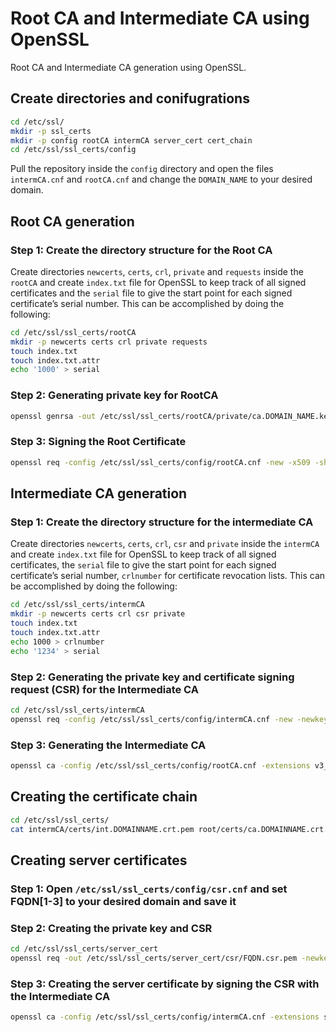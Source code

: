 # Root CA and Intermediate CA using OpenSSL
Root CA and Intermediate CA generation using OpenSSL.

## Create directories and conifugrations
```bash
cd /etc/ssl/
mkdir -p ssl_certs
mkdir -p config rootCA intermCA server_cert cert_chain
cd /etc/ssl/ssl_certs/config
```
Pull the repository inside the `config` directory and open the files `intermCA.cnf` and `rootCA.cnf` and change the `DOMAIN_NAME` to your desired domain.

## Root CA generation

### Step 1: Create the directory structure for the Root CA
Create directories `newcerts`, `certs`, `crl`, `private` and `requests` inside the `rootCA` and create `index.txt` file for OpenSSL to keep track of all signed certificates and the `serial` file to give the start point for each signed certificate’s serial number. This can be accomplished by doing the following:

```bash
cd /etc/ssl/ssl_certs/rootCA
mkdir -p newcerts certs crl private requests
touch index.txt
touch index.txt.attr
echo '1000' > serial
```

### Step 2: Generating private key for RootCA

```bash
openssl genrsa -out /etc/ssl/ssl_certs/rootCA/private/ca.DOMAIN_NAME.key.pem 4096
```

### Step 3: Signing the Root Certificate

```bash
openssl req -config /etc/ssl/ssl_certs/config/rootCA.cnf -new -x509 -sha512 -extensions v3_ca -key /etc/ssl/ssl_certs/rootCA/private/ca.DOMAIN_NAME.key.pem -out /etc/ssl/ssl_certs/rootCA/certs/ca.DOMAIN_NAME.crt.pem -days 3650 -set_serial 0
```


## Intermediate CA generation

### Step 1: Create the directory structure for the intermediate CA
Create directories `newcerts`, `certs`, `crl`, `csr` and `private` inside the `intermCA` and create `index.txt` file for OpenSSL to keep track of all signed certificates, the `serial` file to give the start point for each signed certificate’s serial number, `crlnumber` for certificate revocation lists. This can be accomplished by doing the following:

```bash
cd /etc/ssl/ssl_certs/intermCA
mkdir -p newcerts certs crl csr private
touch index.txt
touch index.txt.attr
echo 1000 > crlnumber
echo '1234' > serial
```

### Step 2: Generating the private key and certificate signing request (CSR) for the Intermediate CA

```bash
cd /etc/ssl/ssl_certs/intermCA
openssl req -config /etc/ssl/ssl_certs/config/intermCA.cnf -new -newkey rsa:4096 -keyout /etc/ssl/ssl_certs/intermCA/private/int.DOMAINNAME.key.pem -out /etc/ssl/ssl_certs/intermCA/csr/int.DOMAINNAME.csr
```

### Step 3: Generating the Intermediate CA

```bash
openssl ca -config /etc/ssl/ssl_certs/config/rootCA.cnf -extensions v3_intermediate_ca -days 3650 -notext -md sha512 -in /etc/ssl/ssl_certs/intermCA/csr/int.DOMAINNAME.csr -out /etc/ssl/ssl_certs/intermCA/certs/int.DOMAINNAME.crt.pem
```


## Creating the certificate chain

```bash
cd /etc/ssl/ssl_certs/
cat intermCA/certs/int.DOMAINNAME.crt.pem root/certs/ca.DOMAINNAME.crt.pem > cert_chain/chain.DOMAINNAME.crt.pem
```


## Creating server certificates

### Step 1: Open `/etc/ssl/ssl_certs/config/csr.cnf` and set FQDN[1-3] to your desired domain and save it

### Step 2: Creating the private key and CSR

```bash
cd /etc/ssl/ssl_certs/server_cert
openssl req -out /etc/ssl/ssl_certs/server_cert/csr/FQDN.csr.pem -newkey rsa:2048 -nodes -keyout /etc/ssl/ssl_certs/server_cert/private/FQDN.key.pem -config /etc/ssl/ssl_certs/config/csr.cnf
```

### Step 3: Creating the server certificate by signing the CSR with the Intermediate CA

```bash
openssl ca -config /etc/ssl/ssl_certs/config/intermCA.cnf -extensions server_cert -days 3750 -notext -md sha512 -in /etc/ssl/ssl_certs/server_cert/csr/FQDN.csr.pem -out /etc/ssl/ssl_certs/server_cert/certs/FQDN.crt.pem
```

